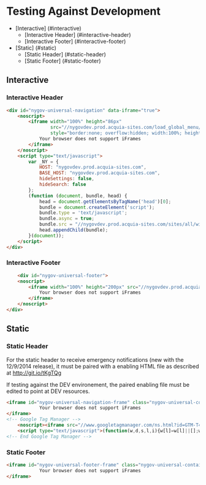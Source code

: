 # Testing Against Development

- [Interactive] (#interactive)
  - [Interactive Header] (#interactive-header)
  - [Interactive Footer] (#interactive-footer)
- [Static] (#static)
  - [Static Header] (#static-header)
  - [Static Footer] (#static-footer)

## Interactive

### Interactive Header
```html
<div id="nygov-universal-navigation" data-iframe="true">
    <noscript>
        <iframe width="100%" height="86px"
                src="//nygovdev.prod.acquia-sites.com/load_global_menu/ajax?iframe=true" frameborder="0"
                style="border:none; overflow:hidden; width:100%; height:86px;" scrolling="no">
            Your browser does not support iFrames
        </iframe>
    </noscript>
    <script type="text/javascript">
        var _NY = {
            HOST: "nygovdev.prod.acquia-sites.com",
            BASE_HOST: "nygovdev.prod.acquia-sites.com",
            hideSettings: false,
            hideSearch: false
        };
        (function (document, bundle, head) {
            head = document.getElementsByTagName('head')[0];
            bundle = document.createElement('script');
            bundle.type = 'text/javascript';
            bundle.async = true;
            bundle.src = "//nygovdev.prod.acquia-sites.com/sites/all/widgets/universal-navigation/js/dist/global-nav-bundle.js";
            head.appendChild(bundle);
        }(document));
    </script>
</div>
```

### Interactive Footer
```html
    <div id="nygov-universal-footer">
    <noscript>
        <iframe width="100%" height="200px" src="//nygovdev.prod.acquia-sites.com/load_global_footer/ajax?iframe=true" frameborder="0" style="border:none; overflow:hidden; width:100%; height:200px;" scrolling="no">
            Your browser does not support iFrames
        </iframe>
    </noscript>
</div>

```

## Static

### Static Header

For the static header to receive emergency notifications (new with the 12/9/2014 release), it must be paired with a enabling HTML file as described at http://git.io/tKgTQg 

If testing against the DEV environement, the paired enabling file must be edited to point at DEV resources.

```html
<iframe id="nygov-universal-navigation-frame" class="nygov-universal-container" width="100%" height="86px" src="//nygovdev.prod.acquia-sites.com/load_global_menu/ajax?iframe=true" data-updated="2014-11-07 08:30" frameborder="0" style="border:none; overflow:hidden; width:100%; height:86px;" scrolling="no">
            Your browser does not support iFrames
</iframe>
<!-- Google Tag Manager -->
    <noscript><iframe src="//www.googletagmanager.com/ns.html?id=GTM-T4FP6H" height="0" width="0" style="display:none;visibility:hidden"></iframe></noscript>
    <script type="text/javascript">(function(w,d,s,l,i){w[l]=w[l]||[];w[l].push({'gtm.start':new Date().getTime(),event:'gtm.js'});var f=d.getElementsByTagName(s)[0];var j=d.createElement(s);var dl=l!='dataLayer'?'&l='+l:'';j.src='//www.googletagmanager.com/gtm.js?id='+i+dl;j.type='text/javascript';j.async=true;f.parentNode.insertBefore(j,f);})(window,document,'script','dataLayer','GTM-T4FP6H');</script>
<!-- End Google Tag Manager -->
```

### Static Footer
```html
<iframe id="nygov-universal-footer-frame" class="nygov-universal-container" width="100%" height="200px" src="//nygovdev.prod.acquia-sites.com/load_global_footer/ajax?iframe=true" data-updated="2014-11-07 08:30" frameborder="0" style="border:none; overflow:hidden; width:100%; height:200px;" scrolling="no">
            Your browser does not support iFrames
</iframe>
```

